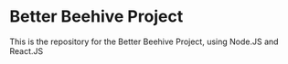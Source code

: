 # Better Beehive Project

This is the repository for the Better Beehive Project, using Node.JS and React.JS
